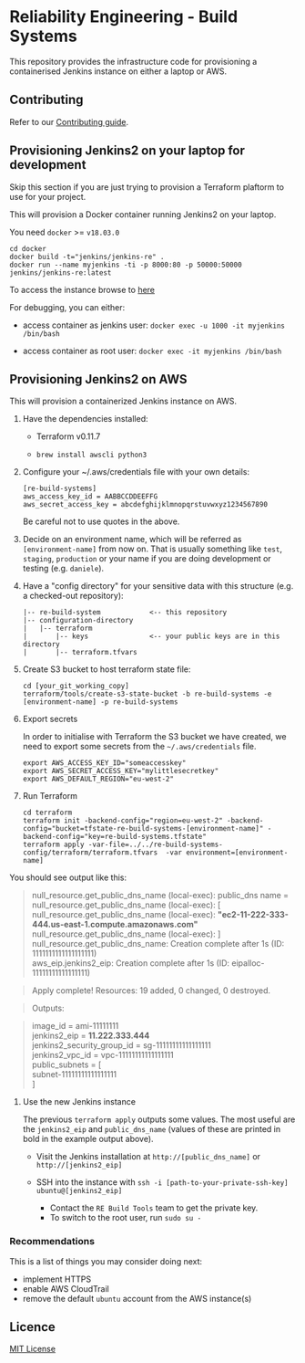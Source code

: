 # Reliability Engineering - Build Systems

This repository provides the infrastructure code for provisioning a containerised Jenkins instance on either a laptop or AWS.

## Contributing

Refer to our [Contributing guide](CONTRIBUTING.md).

## Provisioning Jenkins2 on your laptop for development

Skip this section if you are just trying to provision a Terraform plaftorm to use for your project.

This will provision a Docker container running Jenkins2 on your laptop.

You need `docker` >= `v18.03.0`

```
cd docker
docker build -t="jenkins/jenkins-re" .
docker run --name myjenkins -ti -p 8000:80 -p 50000:50000 jenkins/jenkins-re:latest
```

To access the instance browse to [here](http://localhost:8000)


For debugging, you can either:

* access container as jenkins user:
`docker exec -u 1000 -it myjenkins /bin/bash`

* access container as root user:
`docker exec -it myjenkins /bin/bash`


## Provisioning Jenkins2 on AWS

This will provision a containerized Jenkins instance on AWS.

1. Have the dependencies installed:

    * Terraform v0.11.7

    * `brew install awscli python3`

1. Configure your ~/.aws/credentials file with your own details:

    ```
    [re-build-systems]
    aws_access_key_id = AABBCCDDEEFFG
    aws_secret_access_key = abcdefghijklmnopqrstuvwxyz1234567890
    ```

    Be careful not to use quotes in the above.

1. Decide on an environment name, which will be referred as `[environment-name]` from now on.
That is usually something like `test`, `staging`, `production` or your name if you are doing development or testing (e.g. `daniele`).

1. Have a "config directory" for your sensitive data with this structure (e.g. a checked-out repository):

    ```
    |-- re-build-system            <-- this repository
    |-- configuration-directory
    |   |-- terraform
    |       |-- keys               <-- your public keys are in this directory
    |       |-- terraform.tfvars

    ```

1. Create S3 bucket to host terraform state file:

    ```
    cd [your_git_working_copy]
    terraform/tools/create-s3-state-bucket -b re-build-systems -e [environment-name] -p re-build-systems
    ```

1. Export secrets

    In order to initialise with Terraform the S3 bucket we have created, we need to export some secrets from the `~/.aws/credentials` file.

    ```
    export AWS_ACCESS_KEY_ID="someaccesskey"
    export AWS_SECRET_ACCESS_KEY="mylittlesecretkey"
    export AWS_DEFAULT_REGION="eu-west-2"
    ```

1. Run Terraform

    ```
    cd terraform
    terraform init -backend-config="region=eu-west-2" -backend-config="bucket=tfstate-re-build-systems-[environment-name]" -backend-config="key=re-build-systems.tfstate"
    terraform apply -var-file=../../re-build-systems-config/terraform/terraform.tfvars  -var environment=[environment-name]
    ```

  You should see output like this:

  >null_resource.get_public_dns_name (local-exec): public_dns name =  
  null_resource.get_public_dns_name (local-exec): [  
  null_resource.get_public_dns_name (local-exec):     <b>"ec2-11-222-333-444.us-east-1.compute.amazonaws.com"</b>  
  null_resource.get_public_dns_name (local-exec): ]  
  null_resource.get_public_dns_name: Creation complete after 1s (ID: 1111111111111111111)  
  aws_eip.jenkins2_eip: Creation complete after 1s (ID: eipalloc-11111111111111111)  

  >Apply complete! Resources: 19 added, 0 changed, 0 destroyed.  

  >Outputs:  

  >image_id = ami-11111111  
  jenkins2_eip = <b>11.222.333.444</b>  
  jenkins2_security_group_id = sg-11111111111111111  
  jenkins2_vpc_id = vpc-11111111111111111  
  public_subnets = [  
      subnet-11111111111111111  
  ]

1. Use the new Jenkins instance

    The previous `terraform apply` outputs some values. The most useful are the `jenkins2_eip` and `public_dns_name` (values of these are printed in bold in the example output above).

    * Visit the Jenkins installation at `http://[public_dns_name]` or `http://[jenkins2_eip]`

    * SSH into the instance with `ssh -i [path-to-your-private-ssh-key] ubuntu@[jenkins2_eip]`
        * Contact the `RE Build Tools` team to get the private key.
        * To switch to the root user, run `sudo su -`

### Recommendations

This is a list of things you may consider doing next:

* implement HTTPS
* enable AWS CloudTrail
* remove the default `ubuntu` account from the AWS instance(s)


## Licence

[MIT License](LICENCE)
